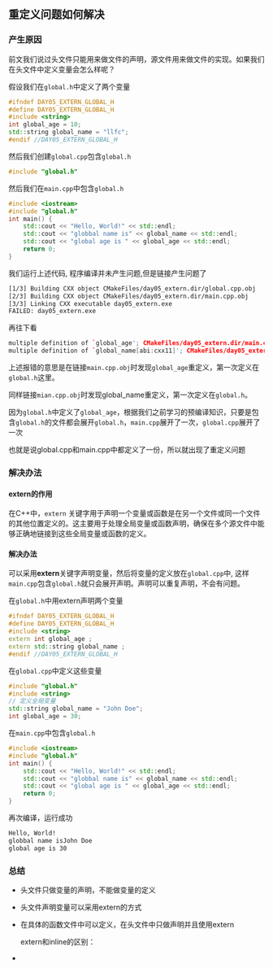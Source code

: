 ## 重定义问题如何解决

### 产生原因

前文我们说过头文件只能用来做文件的声明，源文件用来做文件的实现。如果我们在头文件中定义变量会怎么样呢？

假设我们在`global.h`中定义了两个变量

``` cpp
#ifndef DAY05_EXTERN_GLOBAL_H
#define DAY05_EXTERN_GLOBAL_H
#include <string>
int global_age = 10;
std::string global_name = "llfc";
#endif //DAY05_EXTERN_GLOBAL_H
```

然后我们创建`global.cpp`包含`global.h`

``` cpp
#include "global.h"
```

然后我们在`main.cpp`中包含`global.h`

``` cpp
#include <iostream>
#include "global.h"
int main() {
    std::cout << "Hello, World!" << std::endl;
    std::cout << "globbal name is" << global_name << std::endl;
    std::cout << "global age is " << global_age << std::endl;
    return 0;
}
```

我们运行上述代码, 程序编译并未产生问题,但是链接产生问题了

``` bash
[1/3] Building CXX object CMakeFiles/day05_extern.dir/global.cpp.obj
[2/3] Building CXX object CMakeFiles/day05_extern.dir/main.cpp.obj
[3/3] Linking CXX executable day05_extern.exe
FAILED: day05_extern.exe 
```

再往下看

``` cpp
multiple definition of `global_age'; CMakeFiles/day05_extern.dir/main.cpp.obj: /global.h:8: first defined here
multiple definition of `global_name[abi:cxx11]'; CMakeFiles/day05_extern.dir/main.cpp.obj:/global.h:9: first defined here
```

上述报错的意思是在链接`main.cpp.obj`时发现`global_age`重定义，第一次定义在`global.h`这里。

同样链接`mian.cpp.obj`时发现global_name重定义，第一次定义在`global.h`。

因为`global.h`中定义了`global_age`，根据我们之前学习的预编译知识，只要是包含`global.h`的文件都会展开`global.h`，`main.cpp`展开了一次，`global.cpp`展开了一次

也就是说global.cpp和main.cpp中都定义了一份，所以就出现了重定义问题

### 解决办法

#### extern的作用

在C++中，`extern` 关键字用于声明一个变量或函数是在另一个文件或同一个文件的其他位置定义的。这主要用于处理全局变量或函数声明，确保在多个源文件中能够正确地链接到这些全局变量或函数的定义。

#### 解决办法

可以采用**extern**关键字声明变量，然后将变量的定义放在`global.cpp`中,  这样`main.cpp`包含`global.h`就只会展开声明。声明可以重复声明，不会有问题。

在`global.h`中用extern声明两个变量

``` cpp
#ifndef DAY05_EXTERN_GLOBAL_H
#define DAY05_EXTERN_GLOBAL_H
#include <string>
extern int global_age ;
extern std::string global_name ;
#endif //DAY05_EXTERN_GLOBAL_H
```

在`global.cpp`中定义这些变量

``` cpp
#include "global.h"
#include <string>
// 定义全局变量
std::string global_name = "John Doe";
int global_age = 30;
```

在`main.cpp`中包含`global.h`

``` cpp
#include <iostream>
#include "global.h"
int main() {
    std::cout << "Hello, World!" << std::endl;
    std::cout << "globbal name is" << global_name << std::endl;
    std::cout << "global age is " << global_age << std::endl;
    return 0;
}
```

再次编译，运行成功

``` bash
Hello, World!
globbal name isJohn Doe
global age is 30
```



 ### 总结

- 头文件只做变量的声明，不能做变量的定义

- 头文件声明变量可以采用extern的方式
- 在具体的函数文件中可以定义，在头文件中只做声明并且使用extern
  
  extern和inline的区别：
- 